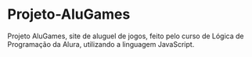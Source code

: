 # Projeto-AluGames
Projeto AluGames, site de aluguel de jogos, feito pelo curso de Lógica de Programação da Alura, utilizando a linguagem JavaScript.
